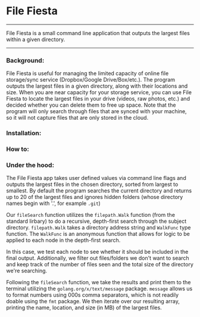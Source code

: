 # File Fiesta

---

File Fiesta is a small command line application that outputs the largest files within a given directory.

---

### Background:
File Fiesta is useful for managing the limited capacity of online file storage/sync service (Dropbox/Google Drive/Box/etc.). The program outputs the largest files in a given directory, along with their locations and size. When you are near capacity for your storage service, you can use File Fiesta to locate the largest files in your drive (videos, raw photos, etc.) and decided whether you can delete them to free up space. Note that the program will only search through files that are synced with your machine, so it will not capture files that are only stored in the cloud.


### Installation:


### How to:


### Under the hood:
The File Fiesta app takes user defined values via command line flags and outputs the largest files in the chosen directory, sorted from largest to smallest. By default the program searches the current directory and returns up to 20 of the largest files and ignores hidden folders (whose directory names begin with '.', for example `.git`)

Our `fileSearch` function utilizes the `filepath.Walk` function (from the standard lirbary) to do a recursive, depth-first search through the subject directory. `filepath.Walk` takes a directory address string and `WalkFunc` type function. The `WalkFunc` is an anonymous function that allows for logic to be applied to each node in the depth-first search. 

In this case, we test each node to see whether it should be included in the final output. Additionally, we filter out files/folders we don't want to search and keep track of the number of files seen and the total size of the directory we're searching.

Following the `fileSearch` function, we take the results and print them to the terminal utilizing the `golang.org/x/text/message` package. `message` allows us to format numbers using 000s comma separators, which is not readily doable using the `fmt` package. We then iterate over our resulting array, printing the name, location, and size (in MB) of the largest files.
